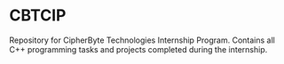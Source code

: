 # CBTCIP
Repository for CipherByte Technologies Internship Program. Contains all C++ programming tasks and projects completed during the internship.
